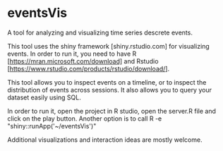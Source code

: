 # eventsVis
A tool for analyzing and visualizing time series descrete events.

This tool uses the shiny framework [shiny.rstudio.com] for visualizing events.
In order to run it, you need to have R [https://mran.microsoft.com/download] and Rstudio [https://www.rstudio.com/products/rstudio/download/].

This tool allows you to inspect events on a timeline, or to inspect the distribution of events across sessions.
It also allows you to query your dataset easily using SQL.

In order to run it, open the project in R studio, open the server.R file and click on the play button. Another option is to call 
    R -e "shiny::runApp('~/eventsVis')"


Additional visualizations and interaction ideas are mostly welcome.
